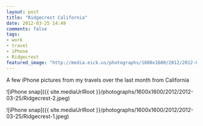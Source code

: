 ```yaml
---
layout: post
title: "Ridgecrest California"
date: 2012-03-25 14:49
comments: false
tags:
- work
- travel
- iPhone
- Ridgecrest
featured_image: "http://media.eick.us/photographs/1600x1600/2012/2012-03-25/Ridgecrest-2.jpeg"
---
```

A few iPhone pictures from my travels over the last month from California


![iPhone snap]({{ site.mediaUrlRoot }}/photographs/1600x1600/2012/2012-03-25/Ridgecrest-2.jpeg)






![iPhone snap]({{ site.mediaUrlRoot }}/photographs/1600x1600/2012/2012-03-25/Ridgecrest-1.jpeg)

